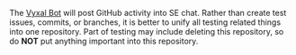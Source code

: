 The <a href="https://github.com/Vyxal/VyxalBot2">Vyxal Bot</a> will post GitHub activity into SE chat. Rather than create test issues, commits, or branches, it is better to unify all testing related things into one repository. Part of testing may include deleting this repository, so do <strong>NOT</strong> put anything important into this repository.</p>
